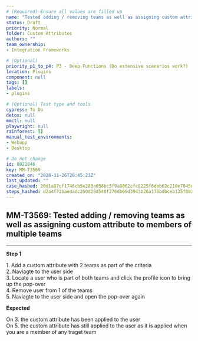 ```yaml
---
# (Required) Ensure all values are filled up
name: "Tested adding / removing teams as well as assigning custom attribute to members of multiple teams"
status: Draft
priority: Normal
folder: Custom Attributes
authors: ""
team_ownership: 
- Integration Frameworks

# (Optional)
priority_p1_to_p4: P3 - Deep Functions (Do extensive scenarios work?)
location: Plugins
component: null
tags: []
labels: 
- plugins

# (Optional) Test type and tools
cypress: To Do
detox: null
mmctl: null
playwright: null
rainforest: []
manual_test_environments: 
- Webapp
- Desktop

# Do not change
id: 8022846
key: MM-T3569
created_on: "2020-11-26T20:45:23Z"
last_updated: ""
case_hashed: 20d1a87cf1746cb5e283a058bc3f9a8062cfc8225f6deb62c210e7045d7fb3728ad18d0cb2b386677a55b248a9c78730
steps_hashed: d2a4f72baedadc250d28d540f276db69d3943b26a176bdbceb135f882489dca1e97801fb7f400b8cbd34d0353f263529
---
```


<!-- (Auto-generated) Based on frontmatter's "key" and "name" -->

## MM-T3569: Tested adding / removing teams as well as assigning custom attribute to members of multiple teams

---

**Step 1**

1\. Add a custom attribute with 2 teams as part of the criteria\
2\. Naviagte to the user side\
3\. Locate a user who is part of both teams and click the profile icon to bring up the pop-over\
4\. Remove user from 1 of the teams\
5\. Naviagte to the user side and open the pop-over again

**Expected**

On 3. the custom attribute has been applied to the user\
On 5. the custom attribute has still applied to the user as it is applied when you are a member of any traget team
